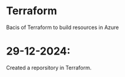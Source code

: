 # Terraform
Bacis of Terraform to build resources in Azure


# 29-12-2024:
Created a reporsitory in Terraform.

